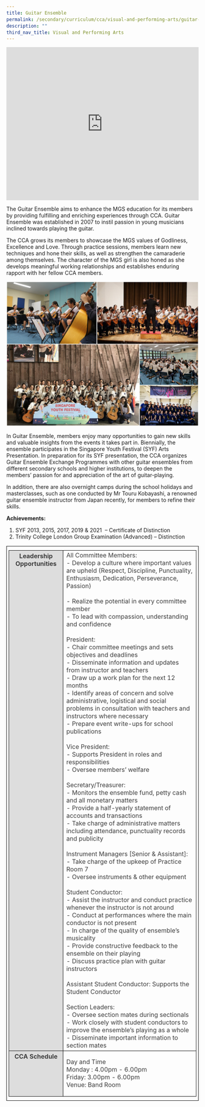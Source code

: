 ```yaml
---
title: Guitar Ensemble
permalink: /secondary/curriculum/cca/visual-and-performing-arts/guitar-ensemble/
description: ""
third_nav_title: Visual and Performing Arts
---
```

<div style="width:100%; height:400px">
  <iframe class="ive_eobj_center" allowfullscreen="" frameborder="0" src="https://www.youtube.com/embed/Myft1jnWgXM" height="100%" width="100%">
  </iframe>
</div>

The Guitar Ensemble aims to enhance the MGS education for its members by providing fulfilling and enriching experiences through CCA. Guitar Ensemble was established in 2007 to instil passion in young musicians inclined towards playing the guitar.

The CCA grows its members to showcase the MGS values of Godliness, Excellence and Love. Through practice sessions, members learn new techniques and hone their skills, as well as strengthen the camaraderie among themselves. The character of the MGS girl is also honed as she develops meaningful working relationships and establishes enduring rapport with her fellow CCA members.

![](/images/Sec_cca/guitar-ensemble.jpg)

In Guitar Ensemble, members enjoy many opportunities to gain new skills and valuable insights from the events it takes part in. Biennially, the ensemble participates in the Singapore Youth Festival (SYF) Arts Presentation. In preparation for its SYF presentation, the CCA organizes Guitar Ensemble Exchange Programmes with other guitar ensembles from different secondary schools and higher institutions, to deepen the members’ passion for and appreciation of the art of guitar-playing.

In addition, there are also overnight camps during the school holidays and masterclasses, such as one conducted by Mr Touru Kobayashi, a renowned guitar ensemble instructor from Japan recently, for members to refine their skills.

**Achievements:**
1. SYF 2013, 2015, 2017, 2019 & 2021  – Certificate of Distinction  <br>
2. Trinity College London Group Examination (Advanced) – Distinction


<style type="text/css">
.tg {
    border-color: black;
    border-style: solid;
    border-width: 1px;
    color: #3D3D3D;
    padding: 10px 5px;
		font-size:16px
}
.tg td {
    overflow: hidden;
    word-break: normal;
}
.tg th {
    background-color: #DDD;
    border-color: black;
    border-style: solid;
    border-width: 1px;
    color: #3D3D3D;
    font-weight: bold;
}
.tg .tr-norm {
    border-color: black;
    border-style: solid;
    border-width: 1px;
    vertical-align: top;
}
.tg .tr-header {
    border-color: black;
    border-style: solid;
    border-width: 1px;
    color: #3D3D3D;
    font-weight: bold;
    vertical-align: top
}
</style>
<table class="tg">
  <thead>
    <tr>
      <th class="tr-header">Leadership Opportunities</th>
      <td class="tr-norm">All Committee Members:<br>
        - Develop a culture where important values are upheld (Respect, Discipline, Punctuality, Enthusiasm, Dedication, Perseverance, Passion)<br>
        <br>
        - Realize the potential in every committee member<br>
        - To lead with compassion, understanding and confidence<br>
        <br>
        President:<br>
        - Chair committee meetings and sets objectives and deadlines<br>
        - Disseminate information and updates from instructor and teachers<br>
        - Draw up a work plan for the next 12 months<br>
        - Identify areas of concern and solve administrative, logistical and social problems in consultation with teachers and instructors where necessary<br>
        - Prepare event write-ups for school publications<br>
        <br>
        Vice President:<br>
        - Supports President in roles and responsibilities<br>
        - Oversee members&rsquo; welfare<br>
        <br>
        Secretary/Treasurer:<br>
        - Monitors the ensemble fund, petty cash and all monetary matters<br>
        - Provide a half-yearly statement of accounts and transactions<br>
        - Take charge of administrative matters including attendance, punctuality records and publicity<br>
        <br>
        Instrument Managers [Senior &amp; Assistant]:<br>
        - Take charge of the upkeep of Practice Room 7<br>
        - Oversee instruments &amp; other equipment<br>
        <br>
        Student Conductor:<br>
        - Assist the instructor and conduct practice whenever the instructor is not around<br>
        - Conduct at performances where the main conductor is not present<br>
        - In charge of the quality of ensemble&rsquo;s musicality<br>
        - Provide constructive feedback to the ensemble on their playing<br>
        - Discuss practice plan with guitar instructors<br>
        <br>
        Assistant Student Conductor: Supports the Student Conductor<br>
        <br>
        Section Leaders:<br>
        - Oversee section mates during sectionals<br>
        - Work closely with student conductors to improve the ensemble&rsquo;s playing as a whole<br>
      - Disseminate important information to section mates</td>
    </tr>
  </thead>
  <tbody>
    <tr>
      <th class="tr-header">CCA Schedule</th>
      <td class="tr-norm"><p>Day and Time<br>
        Monday : 4.00pm - 6.00pm<br>
        Friday: 3.00pm - 6.00pm<br>
      Venue: Band Room</p></td>
    </tr>
  </tbody>
</table>